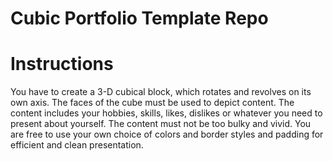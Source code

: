 # Cubic Portfolio Template Repo

# Instructions  

You have to create a 3-D cubical block, which rotates and revolves on its own axis. The faces of the cube must be used to depict content. The content includes your hobbies, skills, likes, dislikes or whatever you need to present about yourself. The content must not be too bulky and vivid. You are free to use your own choice of colors and border styles and padding for efficient and clean presentation.
